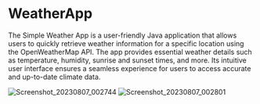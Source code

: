# WeatherApp
The Simple Weather App is a user-friendly Java application that allows users to quickly retrieve weather information for a specific location using the OpenWeatherMap API. The app provides essential weather details such as temperature, humidity, sunrise and sunset times, and more. Its intuitive user interface ensures a seamless experience for users to access accurate and up-to-date climate data.

![Screenshot_20230807_002744](https://github.com/Hitman69420/WeatherApp/assets/87095287/cbeb7c0a-4ad0-4d63-924d-476103735481)
![Screenshot_20230807_002801](https://github.com/Hitman69420/WeatherApp/assets/87095287/0aac9108-a872-474e-bec6-4f5aadf1d0ac)
